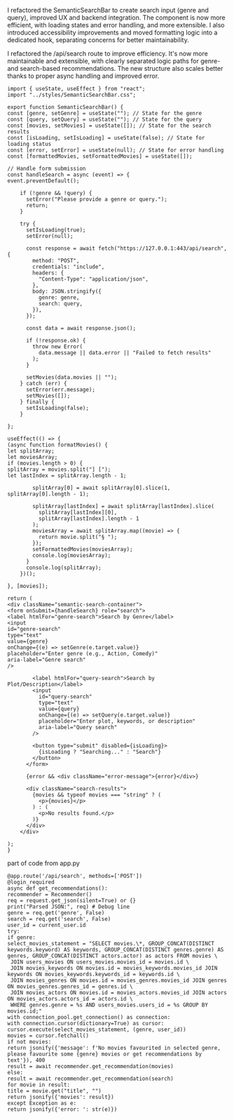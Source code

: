 I refactored the SemanticSearchBar to create search input (genre and query), improved UX and backend integration. The component is now more efficient, with loading states and error handling, and more extensible. I also introduced accessibility improvements and moved formatting logic into a dedicated hook, separating concerns for better maintainability.

I refactored the /api/search route to improve efficiency. It's now more maintainable and extensible, with clearly separated logic paths for genre- and search-based recommendations. The new structure also scales better thanks to proper async handling and improved error.
    
    import { useState, useEffect } from "react";
    import "../styles/SemanticSearchBar.css";
    
    export function SemanticSearchBar() {
    const [genre, setGenre] = useState(""); // State for the genre
    const [query, setQuery] = useState(""); // State for the query
    const [movies, setMovies] = useState([]); // State for the search results
    const [isLoading, setIsLoading] = useState(false); // State for loading status
    const [error, setError] = useState(null); // State for error handling
    const [formattedMovies, setFormattedMovies] = useState([]);
    
    // Handle form submission
    const handleSearch = async (event) => {
    event.preventDefault();
    
        if (!genre && !query) {
          setError("Please provide a genre or query.");
          return;
        }
    
        try {
          setIsLoading(true);
          setError(null);
    
          const response = await fetch("https://127.0.0.1:443/api/search", {
            method: "POST",
            credentials: "include",
            headers: {
              "Content-Type": "application/json",
            },
            body: JSON.stringify({
              genre: genre,
              search: query,
            }),
          });
    
          const data = await response.json();
    
          if (!response.ok) {
            throw new Error(
              data.message || data.error || "Failed to fetch results"
            );
          }
    
          setMovies(data.movies || "");
        } catch (err) {
          setError(err.message);
          setMovies([]);
        } finally {
          setIsLoading(false);
        }
    
    };
    
    useEffect(() => {
    (async function formatMovies() {
    let splitArray;
    let moviesArray;
    if (movies.length > 0) {
    splitArray = movies.split("] [");
    let lastIndex = splitArray.length - 1;
    
            splitArray[0] = await splitArray[0].slice(1, splitArray[0].length - 1);
    
            splitArray[lastIndex] = await splitArray[lastIndex].slice(
              splitArray[lastIndex][0],
              splitArray[lastIndex].length - 1
            );
            moviesArray = await splitArray.map((movie) => {
              return movie.split("§ ");
            });
            setFormattedMovies(moviesArray);
            console.log(moviesArray);
          }
          console.log(splitArray);
        })();
    
    }, [movies]);
    
    return (
    <div className="semantic-search-container">
    <form onSubmit={handleSearch} role="search">
    <label htmlFor="genre-search">Search by Genre</label>
    <input
    id="genre-search"
    type="text"
    value={genre}
    onChange={(e) => setGenre(e.target.value)}
    placeholder="Enter genre (e.g., Action, Comedy)"
    aria-label="Genre search"
    />
    
            <label htmlFor="query-search">Search by Plot/Description</label>
            <input
              id="query-search"
              type="text"
              value={query}
              onChange={(e) => setQuery(e.target.value)}
              placeholder="Enter plot, keywords, or description"
              aria-label="Query search"
            />
    
            <button type="submit" disabled={isLoading}>
              {isLoading ? "Searching..." : "Search"}
            </button>
          </form>
    
          {error && <div className="error-message">{error}</div>}
    
          <div className="search-results">
            {movies && typeof movies === "string" ? (
              <p>{movies}</p>
            ) : (
              <p>No results found.</p>
            )}
          </div>
        </div>
    
    );
    }

part of code from app.py

    @app.route('/api/search', methods=['POST'])
    @login_required
    async def get_recommendations():
    recommender = Recommender()
    req = request.get_json(silent=True) or {}
    print("Parsed JSON:", req) # Debug line
    genre = req.get('genre', False)
    search = req.get('search', False)
    user_id = current_user.id
    try:
    if genre:
    select_movies_statement = "SELECT movies.\*, GROUP_CONCAT(DISTINCT keywords.keyword) AS keywords, GROUP_CONCAT(DISTINCT genres.genre) AS genres, GROUP_CONCAT(DISTINCT actors.actor) as actors FROM movies \
     JOIN users_movies ON users_movies.movies_id = movies.id \
     JOIN movies_keywords ON movies.id = movies_keywords.movies_id JOIN keywords ON movies_keywords.keywords_id = keywords.id \
     JOIN movies_genres ON movies.id = movies_genres.movies_id JOIN genres ON movies_genres.genres_id = genres.id \
     JOIN movies_actors ON movies.id = movies_actors.movies_id JOIN actors ON movies_actors.actors_id = actors.id \
     WHERE genres.genre = %s AND users_movies.users_id = %s GROUP BY movies.id;"
    with connection_pool.get_connection() as connection:
    with connection.cursor(dictionary=True) as cursor:
    cursor.execute(select_movies_statement, (genre, user_id))
    movies = cursor.fetchall()
    if not movies:
    return jsonify({'message': f'No movies favourited in selected genre, please favourite some {genre} movies or get recommendations by text'}), 400
    result = await recommender.get_recommendation(movies)
    else:
    result = await recommender.get_recommendation(search)
    for movie in result:
    title = movie.get("title", "")
    return jsonify({'movies': result})
    except Exception as e:
    return jsonify({'error: ': str(e)})
